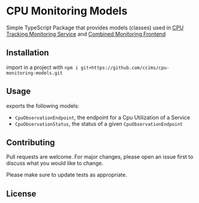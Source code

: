 # CPU Monitoring Models

Simple TypeScript Package that provides models (classes) used in
 [CPU Tracking Monitoring Service](https://github.com/ccims/CPU-tracking-monitoring-service) and [Combined Monitoring Frontend](https://github.com/ccims/monitoring-frontend)

## Installation

import in a project with `npm i git+https://github.com/ccims/cpu-monitoring-models.git`

## Usage

exports the following models:

- `CpuObservationEndpoint`, the endpoint for a Cpu Utilization of a Service
- `CpuObservationStatus`, the status of a given `CpuObservationEndpoint`

## Contributing
Pull requests are welcome. For major changes, please open an issue first to discuss what you would like to change.

Please make sure to update tests as appropriate.

## License
